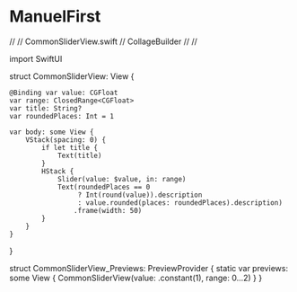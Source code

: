# ManuelFirst
//
//  CommonSliderView.swift
//  CollageBuilder
//
//

import SwiftUI

struct CommonSliderView: View {
    
    @Binding var value: CGFloat
    var range: ClosedRange<CGFloat>
    var title: String?
    var roundedPlaces: Int = 1
    
    var body: some View {
        VStack(spacing: 0) {
            if let title {
                Text(title)
            }
            HStack {
                Slider(value: $value, in: range)
                Text(roundedPlaces == 0
                     ? Int(round(value)).description
                     : value.rounded(places: roundedPlaces).description)
                    .frame(width: 50)
            }
        }
    }
}

struct CommonSliderView_Previews: PreviewProvider {
    static var previews: some View {
        CommonSliderView(value: .constant(1), range: 0...2)
    }
}
